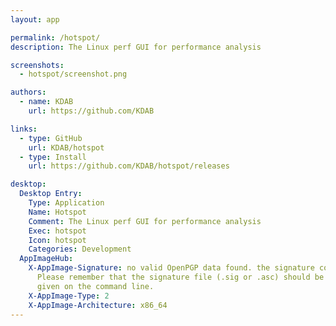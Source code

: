 ```yaml
---
layout: app

permalink: /hotspot/
description: The Linux perf GUI for performance analysis

screenshots:
  - hotspot/screenshot.png

authors:
  - name: KDAB
    url: https://github.com/KDAB

links:
  - type: GitHub
    url: KDAB/hotspot
  - type: Install
    url: https://github.com/KDAB/hotspot/releases

desktop:
  Desktop Entry:
    Type: Application
    Name: Hotspot
    Comment: The Linux perf GUI for performance analysis
    Exec: hotspot
    Icon: hotspot
    Categories: Development
  AppImageHub:
    X-AppImage-Signature: no valid OpenPGP data found. the signature could not be verified.
      Please remember that the signature file (.sig or .asc) should be the first file
      given on the command line.
    X-AppImage-Type: 2
    X-AppImage-Architecture: x86_64
---
```

